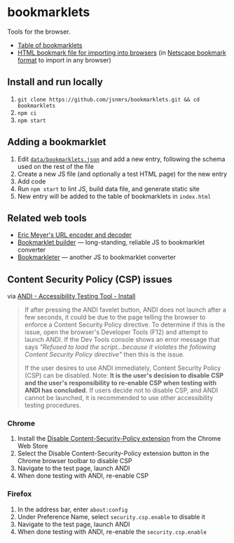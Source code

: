 # bookmarklets

Tools for the browser.

- [Table of bookmarklets](https://jsnmrs.github.io/bookmarklets)
- [HTML bookmark file for importing into browsers](https://jsnmrs.github.io/bookmarklets/data/bookmarklets.html) (in [Netscape bookmark format](https://web.archive.org/web/20230318225552/https://learn.microsoft.com/en-us/previous-versions/windows/internet-explorer/ie-developer/platform-apis/aa753582%28v%3Dvs.85%29) to import in any browser)

## Install and run locally

1. `git clone https://github.com/jsnmrs/bookmarklets.git && cd bookmarklets`
2. `npm ci`
3. `npm start`

## Adding a bookmarklet

1. Edit [`data/bookmarklets.json`](/data/bookmarklets.json) and add a new entry, following the schema used on the rest of the file
2. Create a new JS file (and optionally a test HTML page) for the new entry
3. Add code
4. Run `npm start` to lint JS, build data file, and generate static site
5. New entry will be added to the table of bookmarklets in `index.html`

## Related web tools

- [Eric Meyer's URL encoder and decoder](https://meyerweb.com/eric/tools/dencoder/)
- [Bookmarklet builder](https://subsimple.com/bookmarklets/jsbuilder.htm) — long-standing, reliable JS to bookmarklet converter
- [Bookmarkleter](https://chriszarate.github.io/bookmarkleter/) — another JS to bookmarklet converter

## Content Security Policy (CSP) issues

via [ANDI - Accessibility Testing Tool - Install](https://www.ssa.gov/accessibility/andi/help/install.html)

> If after pressing the ANDI favelet button, ANDI does not launch after a few seconds, it could be due to the page telling the browser to enforce a Content Security Policy directive. To determine if this is the issue, open the browser's Developer Tools (F12) and attempt to launch ANDI. If the Dev Tools console shows an error message that says _"Refused to load the script…because it violates the following Content Security Policy directive"_ then this is the issue.
>
> If the user desires to use ANDI immediately, Content Security Policy (CSP) can be disabled. Note: **It is the user's decision to disable CSP and the user's responsibility to re-enable CSP when testing with ANDI has concluded.** If users decide not to disable CSP, and ANDI cannot be launched, it is recommended to use other accessibility testing procedures.

### Chrome

1. Install the [Disable Content-Security-Policy extension](https://chrome.google.com/webstore/detail/disable-content-security/ieelmcmcagommplceebfedjlakkhpden) from the Chrome Web Store
2. Select the Disable Content-Security-Policy extension button in the Chrome browser toolbar to disable CSP
3. Navigate to the test page, launch ANDI
4. When done testing with ANDI, re-enable CSP

### Firefox

1. In the address bar, enter `about:config`
2. Under Preference Name, select `security.csp.enable` to disable it
3. Navigate to the test page, launch ANDI
4. When done testing with ANDI, re-enable the `security.csp.enable`
